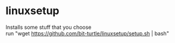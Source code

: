 # linuxsetup
Installs some stuff that you choose  
run "wget https://github.com/bit-turtle/linuxsetup/setup.sh | bash"
